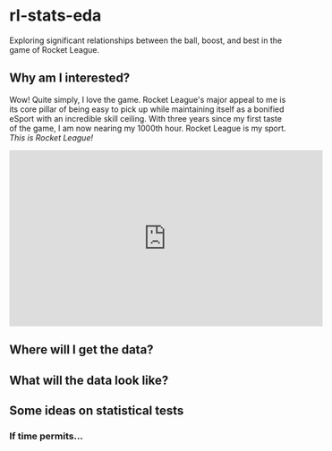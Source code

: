 # rl-stats-eda
Exploring significant relationships between the ball, boost, and best in the game of Rocket League.

## Why am I interested?
Wow! Quite simply, I love the game.  Rocket League's major appeal to me is its core pillar of being easy to pick up while maintaining itself as a bonified eSport with an incredible skill ceiling.  With three years since my first taste of the game, I am now nearing my 1000th hour.  Rocket League is my sport.  _This is Rocket League!_
<iframe width="560" height="315" src="https://www.youtube.com/embed/KNG7r1n6Jk8" frameborder="0" allow="accelerometer; autoplay; clipboard-write; encrypted-media; gyroscope; picture-in-picture" allowfullscreen></iframe>



## Where will I get the data?


## What will the data look like?


## Some ideas on statistical tests


### If time permits...

